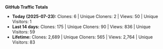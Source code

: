 
**GitHub Traffic Totals**

- **Today (2025-07-23):** Clones: 6 | Unique Cloners: 2 | Views: 50 | Unique Visitors: 1
- **Last 14 days:** Clones: 175 | Unique Cloners: 90 | Views: 836 | Unique Visitors: 59
- **Lifetime:** Clones: 2,689 | Unique Cloners: 565 | Views: 2,764 | Unique Visitors: 83
